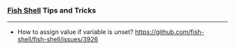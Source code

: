 ### [Fish Shell](https://fishshell.com/) Tips and Tricks

---

- How to assign value if variable is unset?
https://github.com/fish-shell/fish-shell/issues/3926
